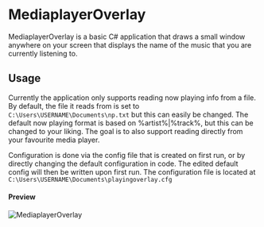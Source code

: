 # MediaplayerOverlay

MediaplayerOverlay is a basic C# application that draws a small window anywhere on your screen that displays the name of the music that you are currently listening to. 


## Usage

Currently the application only supports reading now playing info from a file. By default, the file it reads from is set to <code>C:\Users\USERNAME\Documents\np.txt</code> but this can easily be changed. The default now playing format is based on %artist%|%track%, but this can be changed to your liking. 
The goal is to also support reading directly from your favourite media player.

Configuration is done via the config file that is created on first run, or by directly changing the default configuration in code. The edited default config will then be written  upon first run.
The configuration file is located at <code>C:\Users\USERNAME\Documents\playingoverlay.cfg</code>

#### Preview

![MediaplayerOverlay](https://user-images.githubusercontent.com/9129712/93131309-23a90300-f6d4-11ea-8027-8f46c6c9f05a.png)
